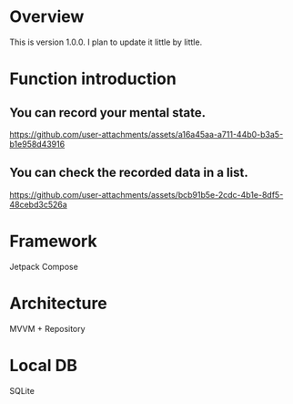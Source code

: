 # Overview

This is version 1.0.0. I plan to update it little by little.

# Function introduction

## You can record your mental state.

https://github.com/user-attachments/assets/a16a45aa-a711-44b0-b3a5-b1e958d43916

## You can check the recorded data in a list.

https://github.com/user-attachments/assets/bcb91b5e-2cdc-4b1e-8df5-48cebd3c526a

# Framework

Jetpack Compose

# Architecture

MVVM + Repository

# Local DB

SQLite

